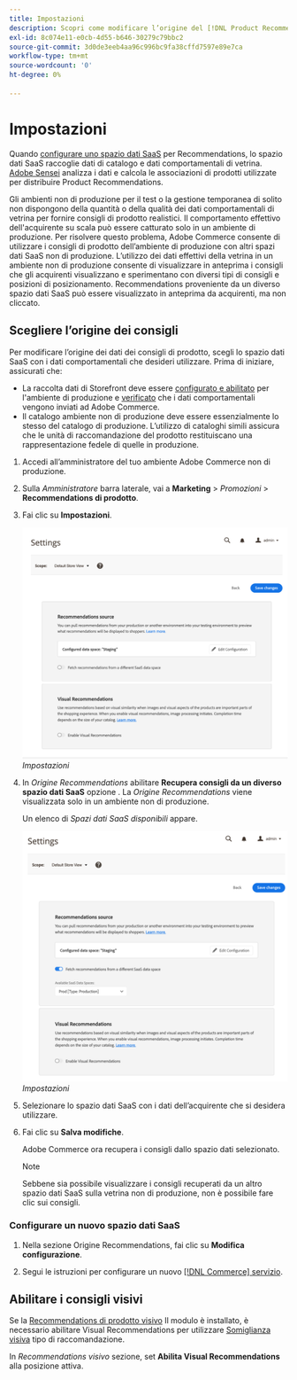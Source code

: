 ```yaml
---
title: Impostazioni
description: Scopri come modificare l’origine del [!DNL Product Recommendations] e come abilitare i consigli visivi.
exl-id: 8c074e11-e0cb-4d55-b646-30279c79bbc2
source-git-commit: 3d0de3eeb4aa96c996bc9fa38cffd7597e89e7ca
workflow-type: tm+mt
source-wordcount: '0'
ht-degree: 0%

---
```


# Impostazioni

Quando [configurare uno spazio dati SaaS](https://experienceleague.adobe.com/docs/commerce-admin/config/services/saas.html) per Recommendations, lo spazio dati SaaS raccoglie dati di catalogo e dati comportamentali di vetrina. [Adobe Sensei](https://www.adobe.com/sensei.html) analizza i dati e calcola le associazioni di prodotti utilizzate per distribuire Product Recommendations.

Gli ambienti non di produzione per il test o la gestione temporanea di solito non dispongono della quantità o della qualità dei dati comportamentali di vetrina per fornire consigli di prodotto realistici. Il comportamento effettivo dell&#39;acquirente su scala può essere catturato solo in un ambiente di produzione. Per risolvere questo problema, Adobe Commerce consente di utilizzare i consigli di prodotto dell’ambiente di produzione con altri spazi dati SaaS non di produzione. L’utilizzo dei dati effettivi della vetrina in un ambiente non di produzione consente di visualizzare in anteprima i consigli che gli acquirenti visualizzano e sperimentano con diversi tipi di consigli e posizioni di posizionamento. Recommendations proveniente da un diverso spazio dati SaaS può essere visualizzato in anteprima da acquirenti, ma non cliccato.

## Scegliere l’origine dei consigli

Per modificare l’origine dei dati dei consigli di prodotto, scegli lo spazio dati SaaS con i dati comportamentali che desideri utilizzare. Prima di iniziare, assicurati che:

- La raccolta dati di Storefront deve essere [configurato e abilitato](install-configure.md) per l&#39;ambiente di produzione e [verificato](verify.md) che i dati comportamentali vengono inviati ad Adobe Commerce.
- Il catalogo ambiente non di produzione deve essere essenzialmente lo stesso del catalogo di produzione. L’utilizzo di cataloghi simili assicura che le unità di raccomandazione del prodotto restituiscano una rappresentazione fedele di quelle in produzione.

1. Accedi all’amministratore del tuo ambiente Adobe Commerce non di produzione.

1. Sulla _Amministratore_ barra laterale, vai a **Marketing** > _Promozioni_ > **Recommendations di prodotto**.

1. Fai clic su **Impostazioni**.

   ![impostazioni dei consigli di prodotto](assets/settings.png)
   _Impostazioni_

1. In _Origine Recommendations_ abilitare **Recupera consigli da un diverso spazio dati SaaS** opzione . La _Origine Recommendations_ viene visualizzata solo in un ambiente non di produzione.

   Un elenco di _Spazi dati SaaS disponibili_ appare.

   ![impostazioni dei consigli di prodotto](assets/settings-select-saas.png)
   _Impostazioni_

1. Selezionare lo spazio dati SaaS con i dati dell’acquirente che si desidera utilizzare.

1. Fai clic su **Salva modifiche**.

   Adobe Commerce ora recupera i consigli dallo spazio dati selezionato.

   >[!NOTE]
   >
   > Sebbene sia possibile visualizzare i consigli recuperati da un altro spazio dati SaaS sulla vetrina non di produzione, non è possibile fare clic sui consigli.

### Configurare un nuovo spazio dati SaaS

1. Nella sezione Origine Recommendations, fai clic su **Modifica configurazione**.

1. Segui le istruzioni per configurare un nuovo [[!DNL Commerce] servizio](/help/landing/saas.md).

## Abilitare i consigli visivi

Se la [Recommendations di prodotto visivo](install-configure.md) Il modulo è installato, è necessario abilitare Visual Recommendations per utilizzare [Somiglianza visiva](type.md#visualsim) tipo di raccomandazione.

In _Recommendations visivo_ sezione, set **Abilita Visual Recommendations** alla posizione attiva.
